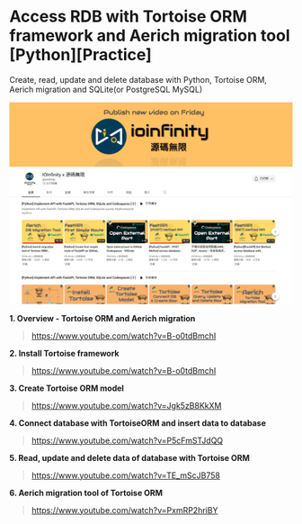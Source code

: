 # Access RDB with Tortoise ORM framework and Aerich migration tool [Python][Practice] 

Create, read, update and delete database with Python, Tortoise ORM, Aerich migration and SQLite(or PostgreSQL MySQL)


 ![alt IOInfinity x 源碼無限](./ioinfinity-YT.png)
 
 
**1. Overview - Tortoise ORM and Aerich migration**
> https://www.youtube.com/watch?v=B-o0tdBmchI

**2. Install Tortoise framework**

> https://www.youtube.com/watch?v=B-o0tdBmchI


**3. Create Tortoise ORM model**

> https://www.youtube.com/watch?v=Jgk5zB8KkXM


**4. Connect database with TortoiseORM and insert data to database**

> https://www.youtube.com/watch?v=P5cFmSTJdQQ


**5. Read, update and delete data of database with Tortoise ORM**

> https://www.youtube.com/watch?v=TE_mScJB758


**6. Aerich migration tool of Tortoise ORM**

> https://www.youtube.com/watch?v=PxmRP2hriBY



